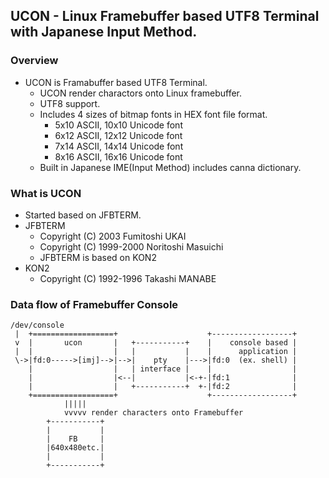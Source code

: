 ## UCON - Linux Framebuffer based UTF8 Terminal with Japanese Input Method.

### Overview
- UCON is Framabuffer based UTF8 Terminal.
    - UCON render charactors onto Linux framebuffer.
    - UTF8 support.
    - Includes 4 sizes of bitmap fonts in HEX font file format.
        - 5x10 ASCII, 10x10 Unicode font
        - 6x12 ASCII, 12x12 Unicode font
        - 7x14 ASCII, 14x14 Unicode font
        - 8x16 ASCII, 16x16 Unicode font
    - Built in Japanese IME(Input Method) includes canna dictionary.

### What is UCON
- Started based on JFBTERM.
- JFBTERM
    - Copyright (C) 2003 Fumitoshi UKAI
    - Copyright (C) 1999-2000 Noritoshi Masuichi
    - JFBTERM is based on KON2
- KON2
    - Copyright (C) 1992-1996 Takashi MANABE

### Data flow of Framebuffer Console
~~~
/dev/console
 |  +==================+                    +------------------+
 v  |       ucon       |   +-----------+    |    console based |
 |  |                  |   |           |    |      application |
 \->|fd:0----->[imj]-->|-->|    pty    |--->|fd:0  (ex. shell) |
    |                  |   | interface |    |                  |
    |                  |<--|           |<-+-|fd:1              |
    |                  |   +-----------+  +-|fd:2              |
    +==================+                    +------------------+
            |||||
            vvvvv render characters onto Framebuffer
        +-----------+
        |           |
        |    FB     |
        |640x480etc.|
        |           |
        +-----------+
~~~
